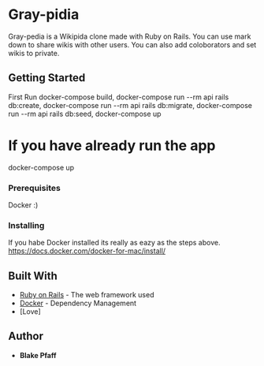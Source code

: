# Gray-pidia
Gray-pedia is a Wikipida clone made with Ruby on Rails.  You can use mark down to share wikis with other users.  You can also add coloborators and set wikis to private. 

## Getting Started

First Run docker-compose build,
docker-compose run --rm api rails db:create,
docker-compose run --rm api rails db:migrate,
docker-compose run --rm api rails db:seed,
docker-compose up

# If you have already run the app
docker-compose up

### Prerequisites

Docker :)


### Installing

If you habe Docker installed its really as eazy as the steps above.
https://docs.docker.com/docker-for-mac/install/



## Built With

* [Ruby on Rails](http://rubyonrails.org/) - The web framework used
* [Docker](https://docs.docker.com/docker-for-mac/install/) - Dependency Management
* [Love]


## Author

* **Blake Pfaff** 

